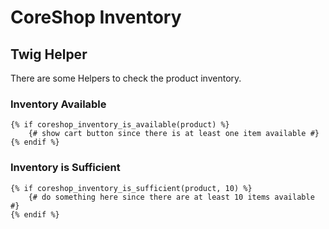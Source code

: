 # CoreShop Inventory

## Twig Helper
There are some Helpers to check the product inventory.

### Inventory Available

```twig
{% if coreshop_inventory_is_available(product) %}
    {# show cart button since there is at least one item available #}
{% endif %}
```

### Inventory is Sufficient
```twig
{% if coreshop_inventory_is_sufficient(product, 10) %}
    {# do something here since there are at least 10 items available #}
{% endif %}
```
